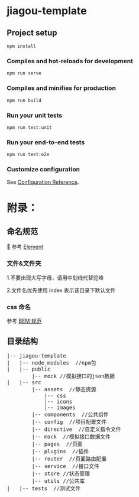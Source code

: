 # jiagou-template

## Project setup
```
npm install
```

### Compiles and hot-reloads for development
```
npm run serve
```

### Compiles and minifies for production
```
npm run build
```

### Run your unit tests
```
npm run test:unit
```

### Run your end-to-end tests
```
npm run test:e2e
```

### Customize configuration
See [Configuration Reference](https://cli.vuejs.org/config/).

# 附录：

## 命名规范

 参考 [Element](https://github.com/ElemeFE/element)

### 文件&文件夹

1.不要出现大写字母，请用中划线代替驼峰

2.文件名优先使用 index 表示该目录下默认文件

### css 命名

参考 [BEM 规范](https://www.cnblogs.com/coder-zyz/p/6749295.html)

## 目录结构

<pre>
|-- jiagou-template
|   |-- node_modules  //npm包
|   |-- public
        |-- mock //模拟接口的json数据
|   |-- src
        |-- assets  //静态资源
            |-- css
            |-- icons
            |-- images
        |-- components  //公共组件
        |-- config  //项目配置文件
        |-- directive  //自定义指令文件
        |-- mock  //模拟接口数据文件
        |-- pages  //页面
        |-- plugins  //插件
        |-- router  //页面路由配置
        |-- service  //接口文件
        |-- store //状态管理
        |-- utils //公共库
|   |-- tests  //测试文件
</pre>